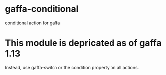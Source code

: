 # gaffa-conditional

conditional action for gaffa

# This module is depricated as of gaffa 1.13

Instead, use gaffa-switch or the condition property on all actions.